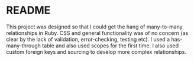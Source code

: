 # README

This project was designed so that I could get the hang of many-to-many relationships
in Ruby. CSS and general functionality was of no concern (as clear by the lack of
validation, error-checking, testing etc). I used a has-many-through table and also used
scopes for the first time. I also used custom foreign keys and sourcing to develop
more complex relationships.
